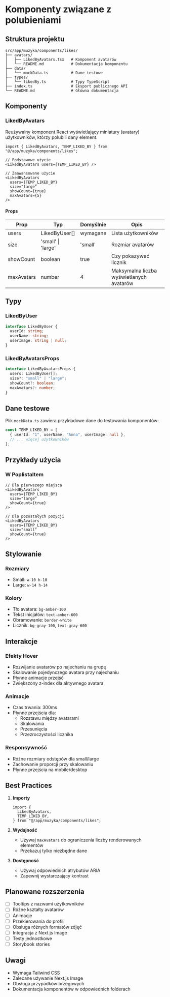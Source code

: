 # Komponenty związane z polubieniami

## Struktura projektu

```
src/app/muzyka/components/likes/
├── avatars/
│   ├── LikedByAvatars.tsx   # Komponent avatarów
│   └── README.md            # Dokumentacja komponentu
├── data/
│   └── mockData.ts          # Dane testowe
├── types/
│   └── likedBy.ts           # Typy TypeScript
├── index.ts                 # Eksport publicznego API
└── README.md                # Główna dokumentacja
```

## Komponenty

### LikedByAvatars

Reużywalny komponent React wyświetlający miniatury (avatary) użytkowników, którzy polubili dany element.

```tsx
import { LikedByAvatars, TEMP_LIKED_BY } from "@/app/muzyka/components/likes";

// Podstawowe użycie
<LikedByAvatars users={TEMP_LIKED_BY} />

// Zaawansowane użycie
<LikedByAvatars
  users={TEMP_LIKED_BY}
  size="large"
  showCount={true}
  maxAvatars={5}
/>
```

#### Props

| Prop       | Typ                | Domyślnie | Opis                                     |
| ---------- | ------------------ | --------- | ---------------------------------------- |
| users      | LikedByUser[]      | wymagane  | Lista użytkowników                       |
| size       | 'small' \| 'large' | 'small'   | Rozmiar avatarów                         |
| showCount  | boolean            | true      | Czy pokazywać licznik                    |
| maxAvatars | number             | 4         | Maksymalna liczba wyświetlanych avatarów |

## Typy

### LikedByUser

```typescript
interface LikedByUser {
  userId: string;
  userName: string;
  userImage: string | null;
}
```

### LikedByAvatarsProps

```typescript
interface LikedByAvatarsProps {
  users: LikedByUser[];
  size?: "small" | "large";
  showCount?: boolean;
  maxAvatars?: number;
}
```

## Dane testowe

Plik `mockData.ts` zawiera przykładowe dane do testowania komponentów:

```typescript
const TEMP_LIKED_BY = [
  { userId: "1", userName: "Anna", userImage: null },
  // ... więcej użytkowników
];
```

## Przykłady użycia

### W PoplistaItem

```tsx
// Dla pierwszego miejsca
<LikedByAvatars
  users={TEMP_LIKED_BY}
  size="large"
  showCount={true}
/>

// Dla pozostałych pozycji
<LikedByAvatars
  users={TEMP_LIKED_BY}
  size="small"
  showCount={true}
/>
```

## Stylowanie

### Rozmiary

- Small: `w-10 h-10`
- Large: `w-14 h-14`

### Kolory

- Tło avatara: `bg-amber-100`
- Tekst inicjałów: `text-amber-600`
- Obramowanie: `border-white`
- Licznik: `bg-gray-100`, `text-gray-600`

## Interakcje

### Efekty Hover

- Rozwijanie avatarów po najechaniu na grupę
- Skalowanie pojedynczego avatara przy najechaniu
- Płynne animacje przejść
- Zwiększony z-index dla aktywnego avatara

### Animacje

- Czas trwania: 300ms
- Płynne przejścia dla:
  - Rozstawu między avatarami
  - Skalowania
  - Przesunięcia
  - Przezroczystości licznika

### Responsywność

- Różne rozmiary odstępów dla small/large
- Zachowanie proporcji przy skalowaniu
- Płynne przejścia na mobile/desktop

## Best Practices

1. **Importy**

   ```tsx
   import {
     LikedByAvatars,
     TEMP_LIKED_BY,
   } from "@/app/muzyka/components/likes";
   ```

2. **Wydajność**

   - Używaj `maxAvatars` do ograniczenia liczby renderowanych elementów
   - Przekazuj tylko niezbędne dane

3. **Dostępność**
   - Używaj odpowiednich atrybutów ARIA
   - Zapewnij wystarczający kontrast

## Planowane rozszerzenia

- [ ] Tooltips z nazwami użytkowników
- [ ] Różne kształty avatarów
- [ ] Animacje
- [ ] Przekierowania do profili
- [ ] Obsługa różnych formatów zdjęć
- [ ] Integracja z Next.js Image
- [ ] Testy jednostkowe
- [ ] Storybook stories

## Uwagi

- Wymaga Tailwind CSS
- Zalecane używanie Next.js Image
- Obsługa przypadków brzegowych
- Dokumentacja komponentów w odpowiednich folderach
